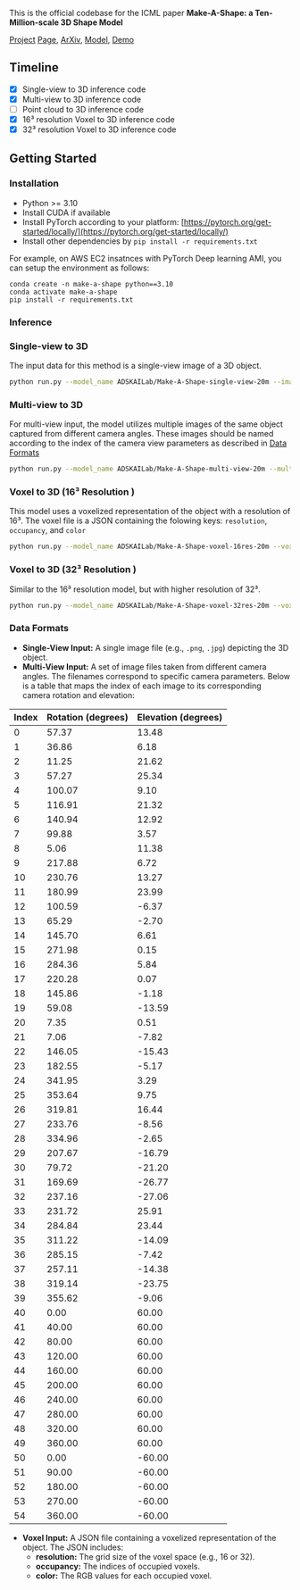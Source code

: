 This is the official codebase for the ICML paper **Make-A-Shape: a Ten-Million-scale 3D Shape Model**

[Project](https://www.research.autodesk.com/publications/generative-ai-make-a-shape/) [Page](https://edward1997104.github.io/make-a-shape/), [ArXiv](https://arxiv.org/abs/2401.11067), [Model](https://github.com/AutodeskAILab/Make-a-Shape), [Demo](https://github.com/AutodeskAILab/Make-a-Shape)

## Timeline
- [x] Single-view to 3D inference code
- [x] Multi-view to 3D inference code
- [ ] Point cloud to 3D inference code
- [x] 16³ resolution Voxel to 3D inference code
- [x] 32³ resolution Voxel to 3D inference code

## Getting Started

### Installation
- Python >= 3.10
- Install CUDA if available
- Install PyTorch according to your platform: [https://pytorch.org/get-started/locally/](https://pytorch.org/get-started/locally/) 
- Install other dependencies by `pip install -r requirements.txt`

For example, on AWS EC2 insatnces with PyTorch Deep learning AMI, you can setup the environment as follows:
```
conda create -n make-a-shape python==3.10
conda activate make-a-shape
pip install -r requirements.txt
```
### Inference

### Single-view to 3D

The input data for this method is a single-view image of a 3D object.

```sh
python run.py --model_name ADSKAILab/Make-A-Shape-single-view-20m --images examples/single_view/jenga.png --output_dir examples --output_format obj 
```

### Multi-view to 3D

For multi-view input, the model utilizes multiple images of the same object captured from different camera angles. These images should be named according to the index of the camera view parameters as described in [Data Formats](#data-formats)

```sh
python run.py --model_name ADSKAILab/Make-A-Shape-multi-view-20m --multi_view_images examples/multi_view/000.png examples/multi_view/006.png examples/multi_view/010.png examples/multi_view/026.png --output_dir examples --output_format obj 
```


### Voxel to 3D (16³ Resolution )

This model uses a voxelized representation of the object with a resolution of 16³. The voxel file is a JSON containing the folowing keys: `resolution`, `occupancy`, and `color`

```sh
python run.py --model_name ADSKAILab/Make-A-Shape-voxel-16res-20m --voxel_files examples/voxel/voxel_16.json --output_dir examples --output_format obj
```

### Voxel to 3D (32³ Resolution )

Similar to the 16³ resolution model, but with higher resolution of 32³. 

```sh
python run.py --model_name ADSKAILab/Make-A-Shape-voxel-32res-20m --voxel_files examples/voxel/voxel_32.json --output_dir examples --output_format obj
```

### Data Formats

- **Single-View Input:** A single image file (e.g., `.png`, `.jpg`) depicting the 3D object.
- **Multi-View Input:** A set of image files taken from different camera angles. The filenames correspond to specific camera parameters. Below is a table that maps the index of each image to its corresponding camera rotation and elevation:

| **Index** | **Rotation (degrees)** | **Elevation (degrees)** |
|-----------|------------------------|-------------------------|
| 0         | 57.37                  | 13.48                   |
| 1         | 36.86                  | 6.18                    |
| 2         | 11.25                  | 21.62                   |
| 3         | 57.27                  | 25.34                   |
| 4         | 100.07                 | 9.10                    |
| 5         | 116.91                 | 21.32                   |
| 6         | 140.94                 | 12.92                   |
| 7         | 99.88                  | 3.57                    |
| 8         | 5.06                   | 11.38                   |
| 9         | 217.88                 | 6.72                    |
| 10        | 230.76                 | 13.27                   |
| 11        | 180.99                 | 23.99                   |
| 12        | 100.59                 | -6.37                   |
| 13        | 65.29                  | -2.70                   |
| 14        | 145.70                 | 6.61                    |
| 15        | 271.98                 | 0.15                    |
| 16        | 284.36                 | 5.84                    |
| 17        | 220.28                 | 0.07                    |
| 18        | 145.86                 | -1.18                   |
| 19        | 59.08                  | -13.59                  |
| 20        | 7.35                   | 0.51                    |
| 21        | 7.06                   | -7.82                   |
| 22        | 146.05                 | -15.43                  |
| 23        | 182.55                 | -5.17                   |
| 24        | 341.95                 | 3.29                    |
| 25        | 353.64                 | 9.75                    |
| 26        | 319.81                 | 16.44                   |
| 27        | 233.76                 | -8.56                   |
| 28        | 334.96                 | -2.65                   |
| 29        | 207.67                 | -16.79                  |
| 30        | 79.72                  | -21.20                  |
| 31        | 169.69                 | -26.77                  |
| 32        | 237.16                 | -27.06                  |
| 33        | 231.72                 | 25.91                   |
| 34        | 284.84                 | 23.44                   |
| 35        | 311.22                 | -14.09                  |
| 36        | 285.15                 | -7.42                   |
| 37        | 257.11                 | -14.38                  |
| 38        | 319.14                 | -23.75                  |
| 39        | 355.62                 | -9.06                   |
| 40        | 0.00                   | 60.00                   |
| 41        | 40.00                  | 60.00                   |
| 42        | 80.00                  | 60.00                   |
| 43        | 120.00                 | 60.00                   |
| 44        | 160.00                 | 60.00                   |
| 45        | 200.00                 | 60.00                   |
| 46        | 240.00                 | 60.00                   |
| 47        | 280.00                 | 60.00                   |
| 48        | 320.00                 | 60.00                   |
| 49        | 360.00                 | 60.00                   |
| 50        | 0.00                   | -60.00                  |
| 51        | 90.00                  | -60.00                  |
| 52        | 180.00                 | -60.00                  |
| 53        | 270.00                 | -60.00                  |
| 54        | 360.00                 | -60.00                  |

- **Voxel Input:** A JSON file containing a voxelized representation of the object. The JSON includes:
  - **resolution:** The grid size of the voxel space (e.g., 16 or 32).
  - **occupancy:** The indices of occupied voxels.
  - **color:** The RGB values for each occupied voxel. 
